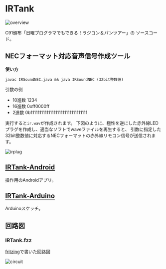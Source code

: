 IRTank
======

![overview](https://raw.githubusercontent.com/wiki/xeno14/IRTank/images/overview.png)


C91頒布「日曜プログラマでもできる！ラジコン＆パンツアー」の
ソースコード。

## NECフォーマット対応音声信号作成ツール

**使い方**

```
javac IRSoundNEC.java && java IRSoundNEC (32bit整数値)
```

引数の例
- 10進数 1234
- 16進数 0xff0000ff
- 2進数 0b11111111111111111111111111111111

実行すると`ir.wav`が作成されます。
下図のように、極性を逆にした赤外線LEDプラグを作成し、適当なソフトでwaveファイルを再生すると、
引数に指定した32bit整数値に対応するNECフォーマットの赤外線リモコン信号が送信されます。

![irplug](https://raw.githubusercontent.com/wiki/xeno14/IRTank/images/irplug.jpg)


## [IRTank-Android](https://github.com/xeno14/IRTank-Android)
操作用のAndroidアプリ。

## [IRTank-Arduino](https://github.com/xeno14/IRTank-Arduino)
Arduinoスケッチ。

## 回路図

### IRTank.fzz
[fritzing](http://fritzing.org/home/)で書いた回路図

![circuit](https://raw.githubusercontent.com/wiki/xeno14/IRTank/images/circuit.png)

